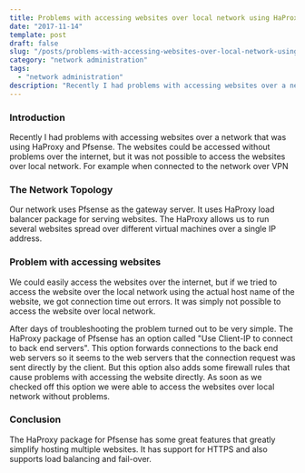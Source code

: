 ```yaml
---
title: Problems with accessing websites over local network using HaProxy and Pfsense
date: "2017-11-14"
template: post
draft: false
slug: "/posts/problems-with-accessing-websites-over-local-network-using-haproxy-and-pfsense"
category: "network administration"
tags:
  - "network administration"
description: "Recently I had problems with accessing websites over a network that was using HaProxy and Pfsense. The websites could be accessed without problems over the internet, but it was not possible to access the websites over local network. For example when connected to the network over VPN."
---
```


### Introduction
Recently I had problems with accessing websites over a network that was using HaProxy and Pfsense. The websites could be accessed without problems over the internet, but it was not possible to access the websites over local network. For example when connected to the network over VPN

### The Network Topology
Our network uses Pfsense as the gateway server. It uses HaProxy load balancer package for serving websites. The HaProxy allows us to run several websites spread over different virtual machines over a single IP address.

### Problem with accessing websites
We could easily access the websites over the internet, but if we tried to access the website over the local network using the actual host name of the website, we got connection time out errors. It was simply not possible to access the website over local network.

After days of troubleshooting the problem turned out to be very simple. The HaProxy package of Pfsense has an option called "Use Client-IP to connect to back end servers". This option forwards connections to the back end web servers so it seems to the web servers that the connection request was sent directly by the client. But this option also adds some firewall rules that cause problems with accessing the website directly. As soon as we checked off this option we were able to access the websites over local network without problems.

### Conclusion
The HaProxy package for Pfsense has some great features that greatly simplify hosting multiple websites. It has support for HTTPS and also supports load balancing and fail-over.
